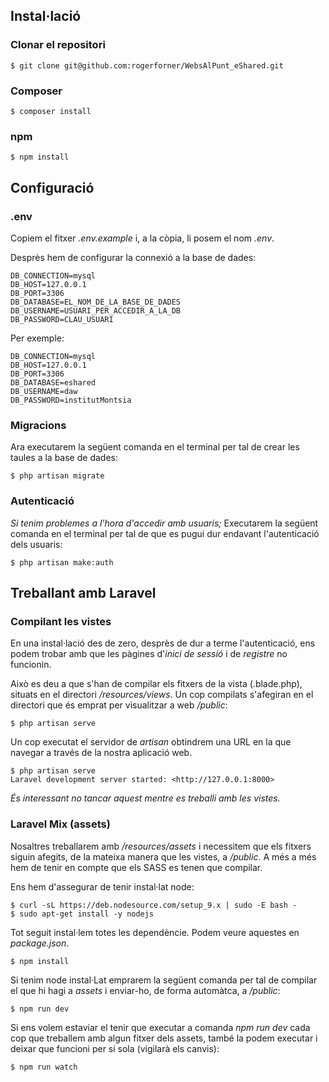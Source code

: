 ## Instal·lació
### Clonar el repositori

```
$ git clone git@github.com:rogerforner/WebsAlPunt_eShared.git
```

### Composer

```
$ composer install
```

### npm

```
$ npm install
```

## Configuració
### .env

Copiem el fitxer *.env.example* i, a la còpia, li posem el nom *.env*.

Desprès hem de configurar la connexió a la base de dades:

```
DB_CONNECTION=mysql
DB_HOST=127.0.0.1
DB_PORT=3306
DB_DATABASE=EL_NOM_DE_LA_BASE_DE_DADES
DB_USERNAME=USUARI_PER_ACCEDIR_A_LA_DB
DB_PASSWORD=CLAU_USUARI
```

Per exemple:

```
DB_CONNECTION=mysql
DB_HOST=127.0.0.1
DB_PORT=3306
DB_DATABASE=eshared
DB_USERNAME=daw
DB_PASSWORD=institutMontsia
```

### Migracions
Ara executarem la següent comanda en el terminal per tal de crear les taules a la
base de dades:

```
$ php artisan migrate
```

### Autenticació
*Si tenim problemes a l'hora d'accedir amb usuaris;*
Executarem la següent comanda en el terminal per tal de que es pugui dur endavant
l'autenticació dels usuaris:

```
$ php artisan make:auth
```

## Treballant amb Laravel
### Compilant les vistes
En una instal·lació des de zero, desprès de dur a terme l'autenticació, ens podem
trobar amb que les pàgines d'*inici de sessió* i de *registre* no funcionin.

Això es deu a que s'han de compilar els fitxers de la vista (.blade.php), situats
en el directori */resources/views*. Un cop compilats s'afegiran en el directori
que és emprat per visualitzar a web */public*:

```
$ php artisan serve
```

Un cop executat el servidor de *artisan* obtindrem una URL en la que navegar a
través de la nostra aplicació web.

```
$ php artisan serve
Laravel development server started: <http://127.0.0.1:8000>
```

*És interessant no tancar aquest mentre es treballi amb les vistes.*

### Laravel Mix (assets)

Nosaltres treballarem amb */resources/assets* i necessitem que els fitxers siguin
afegits, de la mateixa manera que les vistes, a */public*. A més a més hem de
tenir en compte que els SASS es tenen que compilar.

Ens hem d'assegurar de tenir instal·lat node:

```
$ curl -sL https://deb.nodesource.com/setup_9.x | sudo -E bash -
$ sudo apt-get install -y nodejs
```

Tot seguit instal·lem totes les dependèncie. Podem veure aquestes en *package.json*.

```
$ npm install
```

Si tenim node instal·Lat emprarem la següent comanda per tal de compilar el que
hi hagi a *assets* i enviar-ho, de forma automàtca, a */public*:

```
$ npm run dev
```

Si ens volem estaviar el tenir que executar a comanda *npm run dev* cada cop que
treballem amb algun fitxer dels assets, també la podem executar i deixar que
funcioni per si sola (vigilarà els canvis):

```
$ npm run watch
```
